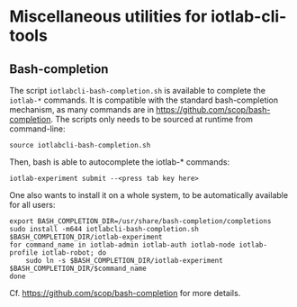 # Miscellaneous utilities for iotlab-cli-tools

## Bash-completion

The script `iotlabcli-bash-completion.sh` is available to complete the
`iotlab-*` commands.  It is compatible with the standard bash-completion
mechanism, as many commands are in https://github.com/scop/bash-completion.
The scripts only needs to be sourced at runtime from command-line:

    source iotlabcli-bash-completion.sh

Then, bash is able to autocomplete the iotlab-* commands:

    iotlab-experiment submit --<press tab key here>

One also wants to install it on a whole system, to be automatically available
for all users:

    export BASH_COMPLETION_DIR=/usr/share/bash-completion/completions
    sudo install -m644 iotlabcli-bash-completion.sh $BASH_COMPLETION_DIR/iotlab-experiment
    for command_name in iotlab-admin iotlab-auth iotlab-node iotlab-profile iotlab-robot; do
        sudo ln -s $BASH_COMPLETION_DIR/iotlab-experiment $BASH_COMPLETION_DIR/$command_name
    done

Cf. https://github.com/scop/bash-completion for more details.

